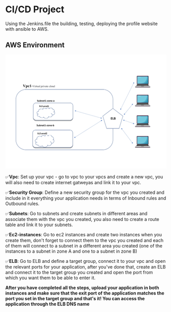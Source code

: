 # CI/CD Project

Using the Jenkins.file the building, testing, deploying the profile website with ansible to AWS. <br />

## AWS Environment
![image](https://github.com/yotamdavid/profile_wabsite/blob/e0bfbba2034cf209f983b4f1237e69913ed31a73/aws-env%20(1).jpg)

✅**Vpc**: Set up your vpc - go to vpc to your vpcs and create a new vpc, you will also need to create internet gatweyas and link it to your vpc.

✅**Security Group**: Define a new security group for the vpc you created and include in it everything your application needs in terms of Inbound rules and Outbound rules.

✅**Subnets**: Go to subnets and create subnets in different areas and associate them with the vpc you created, you also need to create a route table and link it to your subnets.

✅**Ec2-instances**: Go to ec2 instances and create two instances when you create them, don't forget to connect them to the vpc you created and each of them will connect to a subnet in a different area you created (one of the instances to a subnet in zone A and one to a subnet in zone B)

✅**ELB**: Go to ELB and define a target group, connect it to your vpc and open the relevant ports for your application, after you've done that, create an ELB and connect it to the target group you created and open the port from which you want them to be able to enter it.

**After you have completed all the steps, upload your application in both instances and make sure that the exit port of the application matches the port you set in the target group and that's it! You can access the application through the ELB DNS name**

